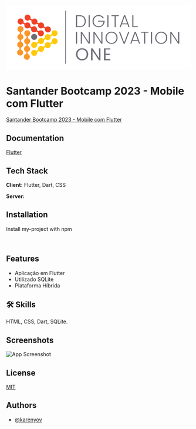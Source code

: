 
![Logo](https://github.com/karenyov/dio-bootcamp-santander-flutter/blob/main/assets/img/dio.png)

# Santander Bootcamp 2023 - Mobile com Flutter

[Santander Bootcamp 2023 - Mobile com Flutter](https://www.dio.me/en)



## Documentation

[Flutter](https://docs.flutter.dev/)

## Tech Stack

**Client:** Flutter, Dart, CSS

**Server:** 


## Installation

Install my-project with npm

```bash
  
```
    
## Features

- Aplicação em Flutter
- Utilizado SQLite
- Plataforma Híbrida 


## 🛠 Skills
HTML, CSS, Dart, SQLite.


## Screenshots

![App Screenshot](https://via.placeholder.com/468x300?text=App+Screenshot+Here)


## License

[MIT](https://choosealicense.com/licenses/mit/)


## Authors

- [@karenyov](https://www.github.com/karenyov)

